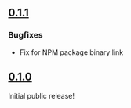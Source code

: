 ## [0.1.1](https://github.com/notarize/qlc/compare/0.1.0...0.1.1)

### Bugfixes

- Fix for NPM package binary link

## [0.1.0](https://github.com/notarize/qlc/tree/0.1.0)

Initial public release!
